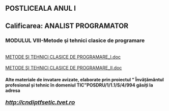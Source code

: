 <html>
  <head>
    <title>DomnulTudor - Metode şi tehnici clasice de programare_I</title>
    <link rel="stylesheet" href="static/style.css" type="text/css" />
    <meta http-equiv="Content-Type" content="text/html;charset=utf-8" />
  </head>
  <body>
    <div class="wiki" id="content_view" style="display: block;">
<h2 id="toc0"><a name="x-POSTLICEALA ANUL I"></a><strong>POSTLICEALA ANUL I</strong></h2>
 <h2 id="toc1"><a name="x-Calificarea: ANALIST PROGRAMATOR"></a><strong>Calificarea: ANALIST PROGRAMATOR</strong></h2>
 <h3 id="toc2"><a name="x-Calificarea: ANALIST PROGRAMATOR-MODULUL VIII-Metode şi tehnici clasice de programare"></a><strong>MODULUL VIII-Metode şi tehnici clasice de programare</strong></h3>
 <br />
<a href="files/METODE%20%C5%9EI%20TEHNICI%20CLASICE%20DE%20PROGRAMARE_I.doc">METODE ŞI TEHNICI CLASICE DE PROGRAMARE_I.doc</a><br />
<br />
<a href="files/METODE%20%C5%9EI%20TEHNICI%20CLASICE%20DE%20PROGRAMARE_II.doc">METODE ŞI TEHNICI CLASICE DE PROGRAMARE_II.doc</a><br />
<h4 id="toc3"><a name="x-Calificarea: ANALIST PROGRAMATOR-MODULUL VIII-Metode şi tehnici clasice de programare-Alte materiale de invatare avizate, elaborate prin proiectul “ Învățământul profesional și tehnic în domeniul TIC”POSDRU/1/1.1/S/4/994 găsiți la adresa"></a>Alte materiale de invatare avizate, elaborate prin proiectul “ Învățământul profesional și tehnic în domeniul TIC”POSDRU/1/1.1/S/4/994 găsiți la adresa</h4>
 <strong><em><span style="font-family: 'Arial','sans-serif'; font-size: 18.6667px;"><a class="wiki_link_ext" href="http://cndiptfsetic.tvet.ro" rel="nofollow">http://cndiptfsetic.tvet.ro</a></span></em></strong>
    </div>
  </body>
</html>